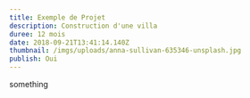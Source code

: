 ```yaml
---
title: Exemple de Projet
description: Construction d'une villa
duree: 12 mois
date: 2018-09-21T13:41:14.140Z
thumbnail: /imgs/uploads/anna-sullivan-635346-unsplash.jpg
publish: Oui
---
```


something
